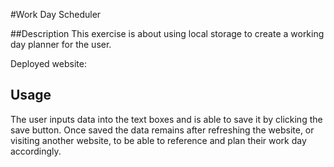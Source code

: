 #Work Day Scheduler

##Description
This exercise is about using local storage to create a working day planner for the user.



Deployed website:

## Usage
The user inputs data into the text boxes and is able to save it by clicking the save button. Once saved the data remains after refreshing the website, or visiting another website, to be able to reference and plan their work day accordingly.







